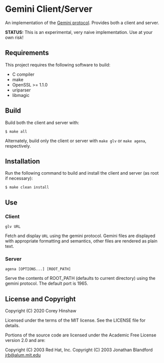 Gemini Client/Server
====================
An implementation of the [Gemini protocol](https://gemini.circumlunar.space/).
Provides both a client and server.

**STATUS:**  This is an experimental, very naive implementation. Use at your
own risk!

Requirements
------------
This project requires the following software to build:

  * C compiler
  * make
  * OpenSSL >= 1.1.0
  * uriparser
  * libmagic

Build
-----
Build both the client and server with:

    $ make all

Alternately, build only the client or server with `make glv` or `make agena`,
respectively.

Installation
------------
Run the following command to build and install the client and server (as root
if necessary):

    $ make clean install

Use
---
### Client

    glv URL

Fetch and display `URL` using the gemini protocol. Gemini files are displayed
with appropriate formatting and semantics, other files are rendered as plain
text.

### Server

    agena [OPTIONS...] [ROOT_PATH]

Serve the contents of ROOT_PATH (defaults to current directory) using the gemini
protocol. The default port is 1965.

License and Copyright
---------------------
Copyright (C) 2020 Corey Hinshaw

Licensed under the terms of the MIT license. See the LICENSE file for details.

Portions of the source code are licensed under the Academic Free License
version 2.0 and are:

Copyright (C) 2003  Red Hat, Inc.
Copyright (C) 2003  Jonathan Blandford <jrb@alum.mit.edu>

